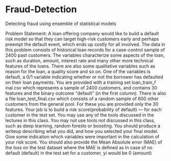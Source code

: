 # Fraud-Detection
Detecting fraud using ensemble of statistical models 

Problem Statement:
A loan offering company would like to build a default risk model so that they can target high-risk customers early and perhaps preempt the default event,
which ends up costly for all involved. The data in this problem consists of historical loan records for a case-control sample of 2400 past customers. The
variables characterize some aspects of the loan, such as duration, amount, interest rate and many other more technical features of the loans. There
are also some qualitative variables such as reason for the loan, a quality score and so on. One of the variables is default, a 0/1 variable indicating
whether or not the borrower has defaulted on their loan payments. You are provided with a training set loan_train_f inal.csv which represents a
sample of 2400 customers, and contains 30 features and the binary outcome "default" (in the first column). There is also a file loan_test_final.csv
which consists of a random sample of 600 other customers from the general pool. For these you are provided only the 30 features. Your job is to build
a risk score(probability of default) — for each customer in the test set. You may use any of the tools discussed in the lectures in this class. You may not
use tools not discussed in this class, such as deep learning, random forests or boosting. You should produce a writeup describing what you did, and how
you selected your final model. Give some indication which variables were important in the calculation of your risk score. You should also provide the
Mean Absolute error (MAE) of the loss on the test dataset where the MAE is defined as In case of no default (default) in the test set for a customer, yi would be 0
(amount)

